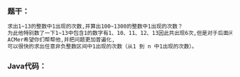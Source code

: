 ### 题干：

```tex
求出1~13的整数中1出现的次数,并算出100~1300的整数中1出现的次数？
为此他特别数了一下1~13中包含1的数字有1、10、11、12、13因此共出现6次,但是对于后面问题他就没辙了。
ACMer希望你们帮帮他,并把问题更加普遍化,
可以很快的求出任意非负整数区间中1出现的次数（从1 到 n 中1出现的次数）。
```

### Java代码：

```java

```

